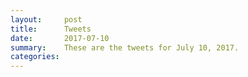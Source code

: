 ```yaml
---
layout:     post
title:      Tweets
date:       2017-07-10
summary:    These are the tweets for July 10, 2017.
categories:
---
```


